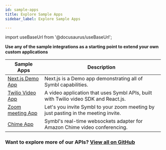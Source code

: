 ```yaml
---
id: sample-apps
title: Explore Sample Apps
sidebar_label: Explore Sample Apps

---
```


import useBaseUrl from '@docusaurus/useBaseUrl';


 **Use any of the sample integrations as a starting point to extend your own custom applications**

<!-- If you're interested in what all you can do with Symbl, check out our sample applications on GitHub that demonstrate how Symbl can be used to connect to Twilio Media Streams, Salesforce Dashboard, Outlook Calendar and many more. -->

Sample Apps | Description
----------- | -----------
[Next.js Demo App](https://github.com/symblai/nextjs-symblai-demo)| Next.js is a Demo app demonstrating all of Symbl capabilities. 
[Twilio Video App](https://github.com/symblai/symbl-twilio-video-react) | A video application that uses Symbl APIs, built with Twilio video SDK and React.js.
[Zoom meeting App](https://github.com/symblai/symbl-for-zoom)|  Let's you invite Symbl to your zoom meeting by just pasting in the meeting invite. 
[Chime App](https://github.com/symblai/symbl-chime-adapter)| Symbl's real-time websockets adapter for Amazon Chime video conferencing.




### Want to explore more of our APIs? [View all on GitHub](https://github.com/symblai/)
